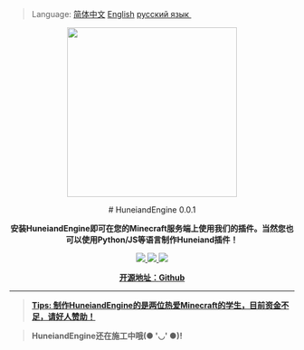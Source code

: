 >Language: <a href=https://github.com/AirXTeam/HuneiandEngine/blob/main/README.md>简体中文</a> <a href=https://github.com/AirXTeam/HuneiandEngine/blob/main/EnREADME.md>English</a> <a href=https://github.com/AirXTeam/HuneiandEngine/blob/main/RuREADME.md>русский язык </a><br>
<p align="center">
	<img src="http://res1-home.sikomc.xyz/hun4.png" style="width: 300px"></img>
</p>
<p align="center">
	# HuneiandEngine 0.0.1
</p>
<p align="center">
	<strong>安装HuneiandEngine即可在您的Minecraft服务端上使用我们的插件。当然您也可以使用Python/JS等语言制作Huneiand插件！</strong>
</p>
<p align="center">
	<a target="_blank" href="https://github.com/AirXTeam/HuneiandEngine/blob/main/LICENSE">
		<img src="https://img.shields.io/badge/license-Apache%202.0-yellow.svg" ></img>
	</a>
	<a target="_blank" href="https://www.oracle.com/technetwork/java/javase/downloads/index.html">
		<img src="https://img.shields.io/badge/JDK-1.8+-red.svg" ></img>
	<a target="_blank" href="https://www.python.org">
		<img src="https://img.shields.io/badge/Python-3.X-blue.svg" ></img>
</p>
<p align="center">
	<strong>开源地址：<a target="_blank" href='https://github.com/AirXTeam/HuneiandEngine'>Github</a>
</p>
	
----
	
><a href=https://afdian.net/@fsf66>Tips: 制作HuneiandEngine的是两位热爱Minecraft的学生，目前资金不足，请好人赞助！</a><br>

>HuneiandEngine还在施工中哦(● '◡' ●)!
